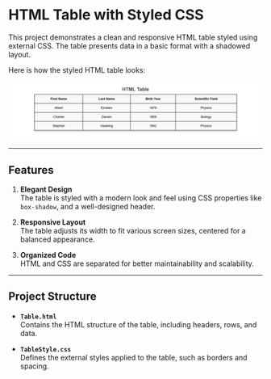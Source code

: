 # HTML Table with Styled CSS

This project demonstrates a clean and responsive HTML table styled using external CSS. The table presents data in a basic format with a shadowed layout.

Here is how the styled HTML table looks:

![alt text](image.png)

---

## Features

1. **Elegant Design**  
   The table is styled with a modern look and feel using CSS properties like `box-shadow`, and a well-designed header.

2. **Responsive Layout**  
   The table adjusts its width to fit various screen sizes, centered for a balanced appearance.

3. **Organized Code**  
   HTML and CSS are separated for better maintainability and scalability.

---

## Project Structure

- **`Table.html`**  
  Contains the HTML structure of the table, including headers, rows, and data.

- **`TableStyle.css`**  
  Defines the external styles applied to the table, such as borders and spacing.
